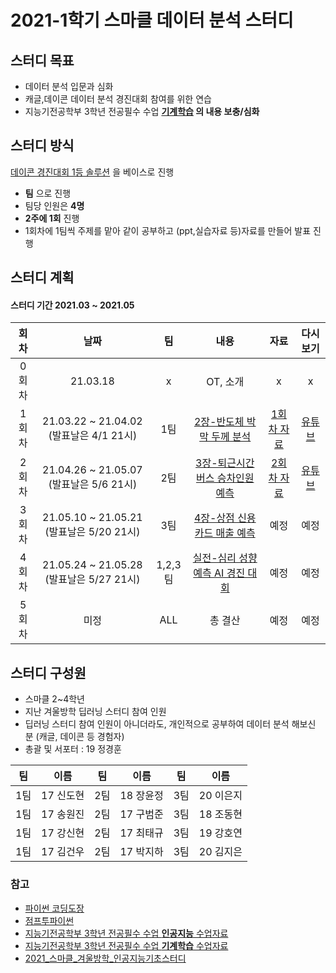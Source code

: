 # 2021-1학기 스마클 데이터 분석 스터디

## 스터디 목표

- 데이터 분석 입문과 심화
- 캐글,데이콘 데이터 분석 경진대회 참여를 위한 연습
- 지능기전공학부 3학년 전공필수 수업 **[기계학습](https://github.com/sejongresearch/2020.MachineLearning) 의 내용 보충/심화**



## 스터디 방식
 [데이콘 경진대회 1등 솔루션](https://wikibook.co.kr/dacon/) 을 베이스로 진행 

- **팀** 으로 진행
- 팀당 인원은 **4명**
- **2주에 1회** 진행
- 1회차에 1팀씩 주제를 맡아 같이 공부하고 (ppt,실습자료 등)자료를 만들어 발표 진행



## 스터디 계획
#### 스터디 기간 2021.03 ~ 2021.05


|회차|날짜|팀|내용|자료|다시보기|
|:---:|:---:|:---:|:---:|:---:|:---:|
|0회차|21.03.18|x|OT, 소개|x|x|
|1회차|21.03.22 ~ 21.04.02 (발표날은 4/1 21시)|1팀|[2장-반도체 박막 두께 분석](https://dacon.io/competitions/official/235554/overview/description/)|[1회차 자료](https://github.com/sejongsmarcle/2021_Spring_DataAnalysisStudy/tree/main/%EC%8A%A4%ED%84%B0%EB%94%94%20%EC%9E%90%EB%A3%8C/1%ED%9A%8C%EC%B0%A8)|[유튜브](https://www.youtube.com/watch?v=zhq56XM1z_I)|
|2회차|21.04.26 ~ 21.05.07 (발표날은 5/6 21시)|2팀|[3장-퇴근시간 버스 승차인원 예측](https://dacon.io/competitions/official/229255/overview/description/)|[2회차 자료](https://github.com/sejongsmarcle/2021_Spring_DataAnalysisStudy/tree/main/%EC%8A%A4%ED%84%B0%EB%94%94%20%EC%9E%90%EB%A3%8C/2%ED%9A%8C%EC%B0%A8)|[유튜브](https://youtu.be/Kb_sSJj1v-0)|
|3회차|21.05.10 ~ 21.05.21 (발표날은 5/20 21시)|3팀|[4장-상점 신용카드 매출 예측](https://dacon.io/competitions/official/140472/overview/description/)|예정|예정|
|4회차|21.05.24 ~ 21.05.28 (발표날은 5/27 21시)|1,2,3팀|[실전-심리 성향 예측 AI 경진 대회](https://dacon.io/competitions/official/235647/overview/description/)|예정|예정|
|5회차|미정|ALL|총 결산|예정|예정|



## 스터디 구성원
- 스마클 2~4학년
- 지난 겨울방학 딥러닝 스터디 참여 인원
- 딥러닝 스터디 참여 인원이 아니더라도, 개인적으로 공부하여 데이터 분석 해보신 분 (캐글, 데이콘 등 경험자)
- 총괄 및 서포터 : 19 정경훈

|팀|이름|팀|이름|팀|이름|
|:---:|:---:|:---:|:---:|:---:|:---:|
|1팀|17 신도현|2팀|18 장윤정|3팀|20 이은지|
|1팀|17 송원진|2팀|17 구범준|3팀|18 조동현|
|1팀|17 강신현|2팀|17 최태규|3팀|19 강호연|
|1팀|17 김건우|2팀|17 박지하|3팀|20 김지은|


### 참고
- [파이썬 코딩도장](https://dojang.io/course/view.php?id=7)
- [점프투파이썬](https://wikidocs.net/book/1)
- [지능기전공학부 3학년 전공필수 수업 **인공지능** 수업자료](https://github.com/sejongresearch/2020.Spring.AI)
- [지능기전공학부 3학년 전공필수 수업 **기계학습** 수업자료](https://github.com/sejongresearch/2020.MachineLearning)
- [2021_스마클_겨울방학_인공지능기초스터디](https://github.com/sejongsmarcle/2021_Winter_AiStudy)
